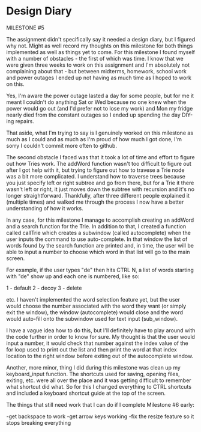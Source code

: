# Design Diary

MILESTONE #5

The assignment didn't specifically say it needed a design diary, but I figured why not. Might as well record my thoughts on this milestone for both things implemented as well as things yet to come. For this milestone I found myself with a number of obstacles - the first of which was time. I know that we were given three weeks to work on this assignment and I'm absolutely not complaining about that - but between midterms, homework, school work and power outages I ended up not having as much time as I hoped to work on this. 

Yes, I'm aware the power outage lasted a day for some people, but for me it meant I couldn't do anything Sat or Wed because no one knew when the power would go out (and I'd prefer not to lose my work) and Mon my fridge nearly died from the constant outages so I ended up spending the day DIY-ing repairs. 

That aside, what I'm trying to say is I genuinely worked on this milestone as much as I could and as much as I'm proud of how much I got done, I'm sorry I couldn't commit more often to github.

The second obstacle I faced was that it took a lot of time and effort to figure out how Tries work.  The addWord function wasn't too difficult to figure out after I got help with it, but trying to figure out how to travese a Trie node was a bit more complicated. I understand how to traverse trees because you just specify left or right subtree and go from there, but for a Trie it there wasn't left or right, it just moves down the subtree with recursion and it's no longer straightforward. Thankfully, after three different people explained it (multiple times) and walked me through the process I now have a better understanding of how it works.

In any case, for this milestone I manage to accomplish creating an addWord and a search function for the Trie. In addition to that, I created a function called callTrie which creates a subwindow (called autocomplete) when the user inputs the command to use auto-complete. In that window the list of words found by the search function are printed and, in time, the user will be able to input a number to choose which word in that list will go to the main screen.

For example, if the user types "de" then hits CTRL N, a list of words starting with "de" show up and each one is numbered, like so:

1 - default
2 - decoy
3 - delete

etc. I haven't implemented the word selection feature yet, but the user would choose the number associated with the word they want (or simply exit the window), the window (autocomplete) would close and the word would auto-fill onto the subwindow used for text input (sub_window). 

I have a vague idea how to do this, but I'll definitely have to play around with the code further in order to know for sure. My thought is that the user would input a number, it would check that number against the index value of the for loop used to print out the list and then print the word at that index location to the right window before exiting out of the autocomplete window. 

Another, more minor, thing I did during this milestone was clean up my keyboard_input function. The shortcuts used for saving, opening files, exiting, etc. were all over the place and it was getting difficult to remember what shortcut did what. So for this I changed everything to CTRL shortcuts and included a keyboard shortcut guide at the top of the screen.

The things that still need work that I can do if I complete Milestone #6 early:

-get backspace to work
-get arrow keys working
-fix the resize feature so it stops breaking everything
